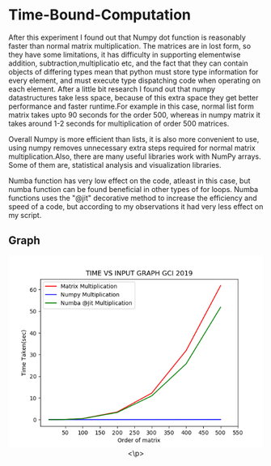 # Time-Bound-Computation

After this experiment I found out that Numpy dot function is reasonably faster than normal matrix multiplication. The matrices are in lost form, so they have some limitations, it has difficulty in supporting elementwise addition, subtraction,multiplicatio etc, and the fact that they can contain objects of differing types mean that python must store type information for every element, and must execute type dispatching code when operating on each element. After a little bit research I found out that numpy datastructures take less space, because of this extra space they get better performance and faster runtime.For example in this case, normal list form matrix takes upto 90 seconds for the order 500, whereas in numpy matrix it takes around 1-2 seconds for multiplication of order 500 matrices.

Overall Numpy is more efficient than lists, it is also more convenient to use, using numpy removes unnecessary extra steps required for normal matrix multiplication.Also, there are many useful libraries work with NumPy arrays. Some of them are, statistical analysis and visualization libraries.

Numba function has very low effect on the code, atleast in this case, but numba function can be found beneficial in other types of for loops.
Numba functions uses the "@jit" decorative method to increase the efficiency and speed of a code, but according to my observations it had very less effect on my script.

## Graph
<p align="center">
    <img src=https://github.com/Ayush19-01/GCI-Bound-Computations/blob/master/Time%20Bound/timeb.png>
<\p>
